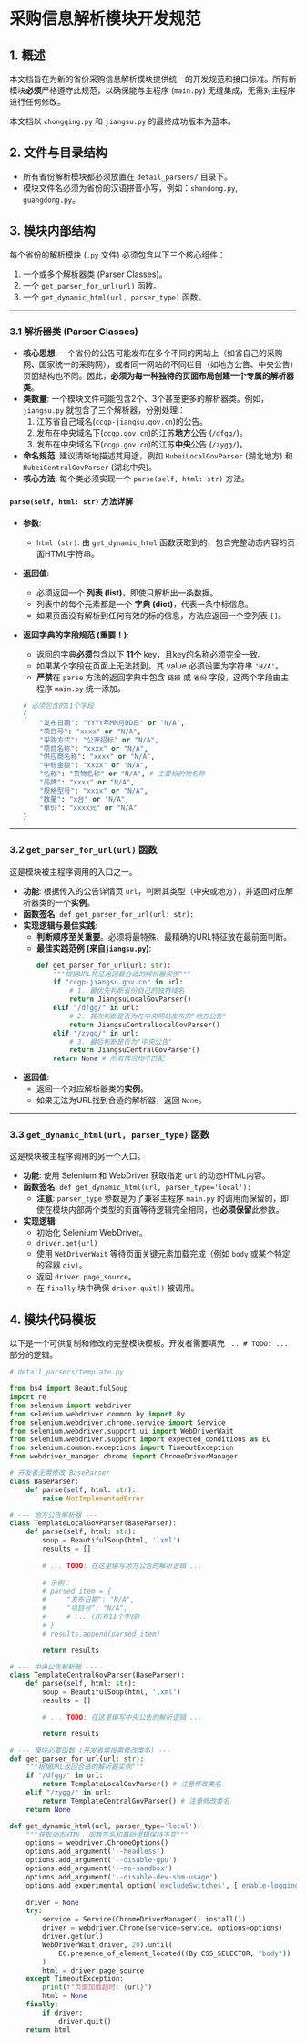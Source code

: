 # 采购信息解析模块开发规范

## 1. 概述

本文档旨在为新的省份采购信息解析模块提供统一的开发规范和接口标准。所有新模块**必须**严格遵守此规范，以确保能与主程序 (`main.py`) 无缝集成，无需对主程序进行任何修改。

本文档以 `chongqing.py` 和 `jiangsu.py` 的最终成功版本为蓝本。

## 2. 文件与目录结构

- 所有省份解析模块都必须放置在 `detail_parsers/` 目录下。
- 模块文件名必须为省份的汉语拼音小写，例如：`shandong.py`, `guangdong.py`。

## 3. 模块内部结构

每个省份的解析模块 (`.py` 文件) 必须包含以下三个核心组件：
1.  一个或多个解析器类 (Parser Classes)。
2.  一个 `get_parser_for_url(url)` 函数。
3.  一个 `get_dynamic_html(url, parser_type)` 函数。

---

### 3.1 解析器类 (Parser Classes)

- **核心思想**: 一个省份的公告可能发布在多个不同的网站上（如省自己的采购网、国家统一的采购网），或者同一网站的不同栏目（如地方公告、中央公告）页面结构也不同。因此，**必须为每一种独特的页面布局创建一个专属的解析器类**。
- **类数量**: 一个模块文件可能包含2个、3个甚至更多的解析器类。例如，`jiangsu.py` 就包含了三个解析器，分别处理：
    1.  江苏省自己域名(`ccgp-jiangsu.gov.cn`)的公告。
    2.  发布在中央域名下(`ccgp.gov.cn`)的江苏**地方**公告 (`/dfgg/`)。
    3.  发布在中央域名下(`ccgp.gov.cn`)的江苏**中央**公告 (`/zygg/`)。
-   **命名规范**: 建议清晰地描述其用途，例如 `HubeiLocalGovParser` (湖北地方) 和 `HubeiCentralGovParser` (湖北中央)。
-   **核心方法**: 每个类必须实现一个 `parse(self, html: str)` 方法。

#### `parse(self, html: str)` 方法详解

-   **参数**:
    -   `html (str)`: 由 `get_dynamic_html` 函数获取到的、包含完整动态内容的页面HTML字符串。
-   **返回值**:
    -   必须返回一个 **列表 (list)**，即使只解析出一条数据。
    -   列表中的每个元素都是一个 **字典 (dict)**，代表一条中标信息。
    -   如果页面没有解析到任何有效的标的信息，方法应返回一个空列表 `[]`。

-   **返回字典的字段规范 (重要！)**:
    -   返回的字典**必须**包含以下 **11个** key，且key的名称必须完全一致。
    -   如果某个字段在页面上无法找到，其 value 必须设置为字符串 `'N/A'`。
    -   **严禁**在 `parse` 方法的返回字典中包含 `链接` 或 `省份` 字段，这两个字段由主程序 `main.py` 统一添加。

    ```python
    # 必须包含的11个字段
    {
        "发布日期": "YYYY年MM月DD日" or "N/A",
        "项目号": "xxxx" or "N/A",
        "采购方式": "公开招标" or "N/A",
        "项目名称": "xxxx" or "N/A",
        "供应商名称": "xxxx" or "N/A",
        "中标金额": "xxxx" or "N/A",
        "名称": "货物名称" or "N/A", # 主要标的物名称
        "品牌": "xxxx" or "N/A",
        "规格型号": "xxxx" or "N/A",
        "数量": "x台" or "N/A",
        "单价": "xxxx元" or "N/A"
    }
    ```

---

### 3.2 `get_parser_for_url(url)` 函数

这是模块被主程序调用的入口之一。

-   **功能**: 根据传入的公告详情页 `url`，判断其类型（中央或地方），并返回对应解析器类的一个**实例**。
-   **函数签名**: `def get_parser_for_url(url: str):`
-   **实现逻辑与最佳实践**:
    - **判断顺序至关重要**。必须将最特殊、最精确的URL特征放在最前面判断。
    - **最佳实践范例 (来自`jiangsu.py`)**:
      ```python
      def get_parser_for_url(url: str):
          """根据URL特征返回最合适的解析器实例"""
          if "ccgp-jiangsu.gov.cn" in url:
              # 1. 最优先判断省份自己的独特域名
              return JiangsuLocalGovParser()
          elif "/dfgg/" in url:
              # 2. 其次判断是否为在中央网站发布的"地方公告"
              return JiangsuCentralLocalGovParser()
          elif "/zygg/" in url:
              # 3. 最后判断是否为"中央公告"
              return JiangsuCentralGovParser()
          return None # 所有情况均不匹配
      ```
-   **返回值**:
    -   返回一个对应解析器类的**实例**。
    -   如果无法为URL找到合适的解析器，返回 `None`。

---

### 3.3 `get_dynamic_html(url, parser_type)` 函数

这是模块被主程序调用的另一个入口。

-   **功能**: 使用 Selenium 和 WebDriver 获取指定 `url` 的动态HTML内容。
-   **函数签名**: `def get_dynamic_html(url, parser_type='local'):`
    -   **注意**: `parser_type` 参数是为了兼容主程序 `main.py` 的调用而保留的，即使在模块内部两个类型的页面等待逻辑完全相同，也**必须保留**此参数。
-   **实现逻辑**:
    -   初始化 Selenium WebDriver。
    -   `driver.get(url)`
    -   使用 `WebDriverWait` 等待页面关键元素加载完成（例如 `body` 或某个特定的容器 `div`）。
    -   返回 `driver.page_source`。
    -   在 `finally` 块中确保 `driver.quit()` 被调用。

## 4. 模块代码模板

以下是一个可供复制和修改的完整模块模板。开发者需要填充 `... # TODO: ...` 部分的逻辑。

```python
# detail_parsers/template.py

from bs4 import BeautifulSoup
import re
from selenium import webdriver
from selenium.webdriver.common.by import By
from selenium.webdriver.chrome.service import Service
from selenium.webdriver.support.ui import WebDriverWait
from selenium.webdriver.support import expected_conditions as EC
from selenium.common.exceptions import TimeoutException
from webdriver_manager.chrome import ChromeDriverManager

# 开发者无需修改 BaseParser
class BaseParser:
    def parse(self, html: str):
        raise NotImplementedError

# --- 地方公告解析器 ---
class TemplateLocalGovParser(BaseParser):
    def parse(self, html: str):
        soup = BeautifulSoup(html, 'lxml')
        results = []
        
        # ... TODO: 在这里编写地方公告的解析逻辑 ...
        
        # 示例：
        # parsed_item = {
        #     "发布日期": "N/A",
        #     "项目号": "N/A",
        #     # ... (所有11个字段)
        # }
        # results.append(parsed_item)

        return results

# --- 中央公告解析器 ---
class TemplateCentralGovParser(BaseParser):
    def parse(self, html: str):
        soup = BeautifulSoup(html, 'lxml')
        results = []

        # ... TODO: 在这里编写中央公告的解析逻辑 ...

        return results

# --- 模块必要函数 (开发者需按需修改类名) ---
def get_parser_for_url(url: str):
    """根据URL返回合适的解析器实例"""
    if "/dfgg/" in url:
        return TemplateLocalGovParser() # 注意修改类名
    elif "/zygg/" in url:
        return TemplateCentralGovParser() # 注意修改类名
    return None

def get_dynamic_html(url, parser_type='local'):
    """获取动态HTML，函数签名和基础逻辑保持不变"""
    options = webdriver.ChromeOptions()
    options.add_argument('--headless')
    options.add_argument('--disable-gpu')
    options.add_argument('--no-sandbox')
    options.add_argument('--disable-dev-shm-usage')
    options.add_experimental_option('excludeSwitches', ['enable-logging'])
    
    driver = None
    try:
        service = Service(ChromeDriverManager().install())
        driver = webdriver.Chrome(service=service, options=options)
        driver.get(url)
        WebDriverWait(driver, 20).until(
            EC.presence_of_element_located((By.CSS_SELECTOR, "body"))
        )
        html = driver.page_source
    except TimeoutException:
        print(f"页面加载超时: {url}")
        html = None
    finally:
        if driver:
            driver.quit()
    return html
``` 
